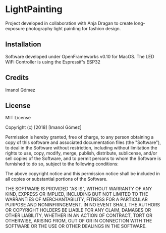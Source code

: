 # LightPainting

Project developed in collaboration with Anja Dragan to create long-exposure photography light painting for fashion design.

## Installation

Software developed under OpenFrameworks v0.10 for MacOS. The LED WiFi Controller is using the  Espressif's ESP32


## Credits

Imanol Gómez

## License

MIT License

Copyright (c) [2018] [Imanol Gómez]

Permission is hereby granted, free of charge, to any person obtaining a copy
of this software and associated documentation files (the "Software"), to deal
in the Software without restriction, including without limitation the rights
to use, copy, modify, merge, publish, distribute, sublicense, and/or sell
copies of the Software, and to permit persons to whom the Software is
furnished to do so, subject to the following conditions:

The above copyright notice and this permission notice shall be included in all
copies or substantial portions of the Software.

THE SOFTWARE IS PROVIDED "AS IS", WITHOUT WARRANTY OF ANY KIND, EXPRESS OR
IMPLIED, INCLUDING BUT NOT LIMITED TO THE WARRANTIES OF MERCHANTABILITY,
FITNESS FOR A PARTICULAR PURPOSE AND NONINFRINGEMENT. IN NO EVENT SHALL THE
AUTHORS OR COPYRIGHT HOLDERS BE LIABLE FOR ANY CLAIM, DAMAGES OR OTHER
LIABILITY, WHETHER IN AN ACTION OF CONTRACT, TORT OR OTHERWISE, ARISING FROM,
OUT OF OR IN CONNECTION WITH THE SOFTWARE OR THE USE OR OTHER DEALINGS IN THE
SOFTWARE.